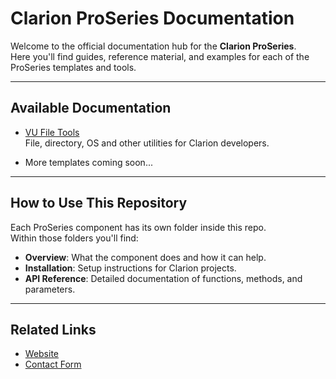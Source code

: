 # Clarion ProSeries Documentation

Welcome to the official documentation hub for the **Clarion ProSeries**.  
Here you'll find guides, reference material, and examples for each of the ProSeries templates and tools.

---

## Available Documentation

- [VU File Tools](vuFileTools/index.md)  
  File, directory, OS and other utilities for Clarion developers.

- More templates coming soon...

---

## How to Use This Repository

Each ProSeries component has its own folder inside this repo.  
Within those folders you'll find:

- **Overview**: What the component does and how it can help.  
- **Installation**: Setup instructions for Clarion projects.  
- **API Reference**: Detailed documentation of functions, methods, and parameters.  

---

## Related Links

- [Website](https://clarionproseries.com)  
- [Contact Form](https://www.clarionproseries.com/html/contact.php)  